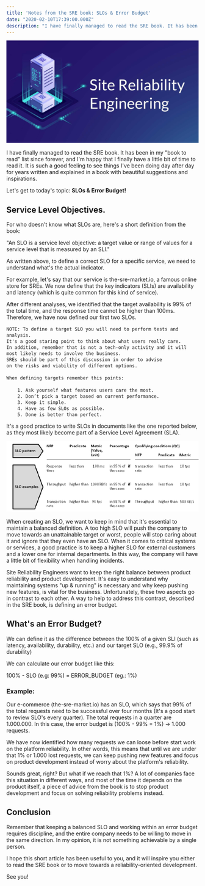 ```yaml
---
title: 'Notes from the SRE book: SLOs & Error Budget'
date: "2020-02-10T17:39:00.000Z"
description: "I have finally managed to read the SRE book. It has been in my 'book to read' list since forever, and I'm happy that I finally have a little bit of time to read it. It is such a good feeling to see things I've been doing day after day for years written and explained in a book with beautiful suggestions and inspirations."
---
```


!['sre'](./sre.png)

I have finally managed to read the SRE book. It has been in my "book to read" list since forever, and I'm happy that I finally have a little bit of time to read it.
It is such a good feeling to see things I've been doing day after day for years written and explained in a book with beautiful suggestions and inspirations.

Let's get to today's topic: **SLOs & Error Budget!**

## Service Level Objectives.

For who doesn't know what SLOs are, here's a short definition from the book:

"An SLO is a service level objective: a target value or range of values for a service level that is measured by an SLI."

As written above, to define a correct SLO for a specific service, we need to understand what's the actual indicator.

For example, let's say that our service is the-sre-market.io, a famous online store for SREs.
We now define that the key indicators (SLIs) are availability and latency (which is quite common for this kind of service).

After different analyses, we identified that the target availability is 99% of the total time, and the response time cannot be higher than 100ms. Therefore, we have now defined our first two SLOs. 



    NOTE: To define a target SLO you will need to perform tests and analysis.
    It's a good staring point to think about what users really care.
    In addition, remember that is not a tech-only activity and it will 
    most likely needs to involve the business. 
    SREs should be part of this discussion in order to advise 
    on the risks and viability of different options.

    When defining targets remember this points:

        1. Ask yourself what features users care the most.
        2. Don’t pick a target based on current performance.
        3. Keep it simple.
        4. Have as few SLOs as possible.
        5. Done is better than perfect.



It's a good practice to write SLOs in documents like the one reported below, as they most likely become part of a Service Level Agreement (SLA).

!['slo-document'](./slo.png)

When creating an SLO, we want to keep in mind that it's essential to maintain a balanced definition. 
A too high SLO will push the company to move towards an unattainable target or worst, people will stop caring about it and ignore that they even have an SLO.
When it comes to critical systems or services, a good practice is to keep a higher SLO for external customers and a lower one for internal departments. In this way, the company will have a little bit of flexibility when handling incidents.

Site Reliability Engineers want to keep the right balance between product reliability and product development. It's easy to understand why maintaining systems "up & running" is necessary and why keep pushing new features, is vital for the business. Unfortunately, these two aspects go in contrast to each other.
A way to help to address this contrast, described in the SRE book, is defining an error budget.

## What's an Error Budget?

We can define it as the difference between the 100% of a given SLI (such as latency, availability, durability, etc.) and our target SLO (e.g., 99.9% of durability)

We can calculate our error budget like this:

100% - SLO (e.g: 99%) = ERROR_BUDGET (eg.: 1%)

### Example:

Our e-commerce (the-sre-market.io) has an SLO, which says that 99% of the total requests need to be successful over four months (It's a good start to review SLO's every quarter).
The total requests in a quarter are 1.000.000.
In this case, the error budget is (100% - 99% = 1%) -> 1.000 requests.

We have now identified how many requests we can loose before start work on the platform reliability. In other words, this means that until we are under that 1% or 1.000 lost requests, we can keep pushing new features and focus on product development instead of worry about the platform's reliability. 

Sounds great, right? But what if we reach that 1%?
A lot of companies face this situation in different ways, and most of the time it depends on the product itself, a piece of advice from the book is to stop product development and focus on solving reliability problems instead.

## Conclusion

Remember that keeping a balanced SLO and working within an error budget requires discipline, and the entire company needs to be willing to move in the same direction.
In my opinion, it is not something achievable by a single person.

I hope this short article has been useful to you, and it will inspire you either to read the SRE book or to move towards a reliability-oriented development.

See you!

